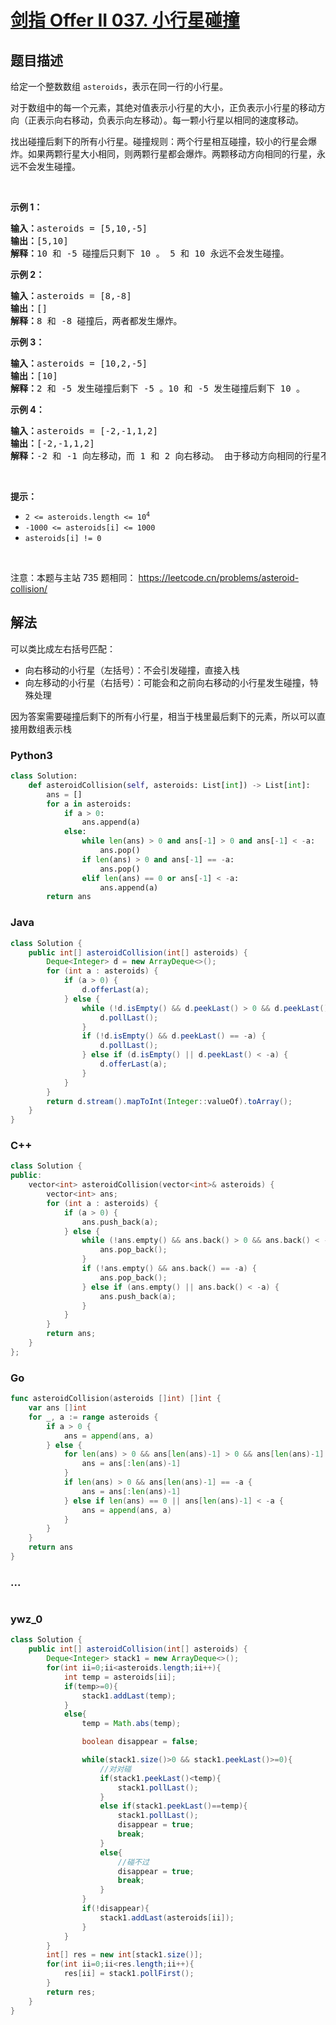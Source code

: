 # [剑指 Offer II 037. 小行星碰撞](https://leetcode.cn/problems/XagZNi)

## 题目描述

<!-- 这里写题目描述 -->

<p>给定一个整数数组 <code>asteroids</code>，表示在同一行的小行星。</p>

<p>对于数组中的每一个元素，其绝对值表示小行星的大小，正负表示小行星的移动方向（正表示向右移动，负表示向左移动）。每一颗小行星以相同的速度移动。</p>

<p>找出碰撞后剩下的所有小行星。碰撞规则：两个行星相互碰撞，较小的行星会爆炸。如果两颗行星大小相同，则两颗行星都会爆炸。两颗移动方向相同的行星，永远不会发生碰撞。</p>

<p>&nbsp;</p>

<p><strong>示例 1：</strong></p>

<pre>
<strong>输入：</strong>asteroids = [5,10,-5]
<strong>输出：</strong>[5,10]
<b>解释：</b>10 和 -5 碰撞后只剩下 10 。 5 和 10 永远不会发生碰撞。</pre>

<p><strong>示例 2：</strong></p>

<pre>
<strong>输入：</strong>asteroids = [8,-8]
<strong>输出：</strong>[]
<b>解释：</b>8 和 -8 碰撞后，两者都发生爆炸。</pre>

<p><strong>示例 3：</strong></p>

<pre>
<strong>输入：</strong>asteroids = [10,2,-5]
<strong>输出：</strong>[10]
<b>解释：</b>2 和 -5 发生碰撞后剩下 -5 。10 和 -5 发生碰撞后剩下 10 。</pre>

<p><strong>示例 4：</strong></p>

<pre>
<strong>输入：</strong>asteroids = [-2,-1,1,2]
<strong>输出：</strong>[-2,-1,1,2]
<b>解释</b><strong>：</strong>-2 和 -1 向左移动，而 1 和 2 向右移动。 由于移动方向相同的行星不会发生碰撞，所以最终没有行星发生碰撞。 </pre>

<p>&nbsp;</p>

<p><strong>提示：</strong></p>

<ul>
	<li><code>2 &lt;= asteroids.length&nbsp;&lt;= 10<sup>4</sup></code></li>
	<li><code>-1000 &lt;= asteroids[i] &lt;= 1000</code></li>
	<li><code>asteroids[i] != 0</code></li>
</ul>

<p>&nbsp;</p>

<p><meta charset="UTF-8" />注意：本题与主站 735&nbsp;题相同：&nbsp;<a href="https://leetcode.cn/problems/asteroid-collision/">https://leetcode.cn/problems/asteroid-collision/</a></p>

## 解法

<!-- 这里可写通用的实现逻辑 -->

可以类比成左右括号匹配：

-   向右移动的小行星（左括号）：不会引发碰撞，直接入栈
-   向左移动的小行星（右括号）：可能会和之前向右移动的小行星发生碰撞，特殊处理

因为答案需要碰撞后剩下的所有小行星，相当于栈里最后剩下的元素，所以可以直接用数组表示栈

<!-- tabs:start -->

### **Python3**

<!-- 这里可写当前语言的特殊实现逻辑 -->

```python
class Solution:
    def asteroidCollision(self, asteroids: List[int]) -> List[int]:
        ans = []
        for a in asteroids:
            if a > 0:
                ans.append(a)
            else:
                while len(ans) > 0 and ans[-1] > 0 and ans[-1] < -a:
                    ans.pop()
                if len(ans) > 0 and ans[-1] == -a:
                    ans.pop()
                elif len(ans) == 0 or ans[-1] < -a:
                    ans.append(a)
        return ans
```

### **Java**

<!-- 这里可写当前语言的特殊实现逻辑 -->

```java
class Solution {
    public int[] asteroidCollision(int[] asteroids) {
        Deque<Integer> d = new ArrayDeque<>();
        for (int a : asteroids) {
            if (a > 0) {
                d.offerLast(a);
            } else {
                while (!d.isEmpty() && d.peekLast() > 0 && d.peekLast() < -a) {
                    d.pollLast();
                }
                if (!d.isEmpty() && d.peekLast() == -a) {
                    d.pollLast();
                } else if (d.isEmpty() || d.peekLast() < -a) {
                    d.offerLast(a);
                }
            }
        }
        return d.stream().mapToInt(Integer::valueOf).toArray();
    }
}
```

### **C++**

```cpp
class Solution {
public:
    vector<int> asteroidCollision(vector<int>& asteroids) {
        vector<int> ans;
        for (int a : asteroids) {
            if (a > 0) {
                ans.push_back(a);
            } else {
                while (!ans.empty() && ans.back() > 0 && ans.back() < -a) {
                    ans.pop_back();
                }
                if (!ans.empty() && ans.back() == -a) {
                    ans.pop_back();
                } else if (ans.empty() || ans.back() < -a) {
                    ans.push_back(a);
                }
            }
        }
        return ans;
    }
};
```

### **Go**

```go
func asteroidCollision(asteroids []int) []int {
	var ans []int
	for _, a := range asteroids {
		if a > 0 {
			ans = append(ans, a)
		} else {
			for len(ans) > 0 && ans[len(ans)-1] > 0 && ans[len(ans)-1] < -a {
				ans = ans[:len(ans)-1]
			}
			if len(ans) > 0 && ans[len(ans)-1] == -a {
				ans = ans[:len(ans)-1]
			} else if len(ans) == 0 || ans[len(ans)-1] < -a {
				ans = append(ans, a)
			}
		}
	}
	return ans
}
```

### **...**

```

```

### **ywz_0**

```java
class Solution {
    public int[] asteroidCollision(int[] asteroids) {
        Deque<Integer> stack1 = new ArrayDeque<>();
        for(int ii=0;ii<asteroids.length;ii++){
            int temp = asteroids[ii];
            if(temp>=0){
                stack1.addLast(temp);
            }
            else{
                temp = Math.abs(temp);

                boolean disappear = false;

                while(stack1.size()>0 && stack1.peekLast()>=0){
                    //对对碰
                    if(stack1.peekLast()<temp){
                        stack1.pollLast();
                    }
                    else if(stack1.peekLast()==temp){
                        stack1.pollLast();
                        disappear = true;
                        break;
                    }
                    else{
                        //碰不过
                        disappear = true;
                        break;
                    }
                }
                if(!disappear){
                    stack1.addLast(asteroids[ii]);
                }
            }
        }
        int[] res = new int[stack1.size()];
        for(int ii=0;ii<res.length;ii++){
            res[ii] = stack1.pollFirst();
        }
        return res;
    }
}
```

<!-- tabs:end -->
